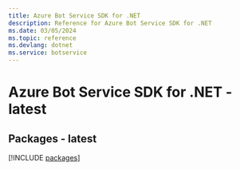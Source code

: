 ```yaml
---
title: Azure Bot Service SDK for .NET
description: Reference for Azure Bot Service SDK for .NET
ms.date: 03/05/2024
ms.topic: reference
ms.devlang: dotnet
ms.service: botservice
---
```

# Azure Bot Service SDK for .NET - latest
## Packages - latest
[!INCLUDE [packages](bot-service-index.md)]